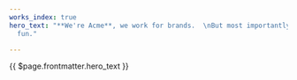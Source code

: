 ```yaml
---
works_index: true
hero_text: "**We're Acme**, we work for brands.  \nBut most importantly, we work for
  fun."

---
```

<Hero>{{ $page.frontmatter.hero_text }}</Hero>
<WorksList />
